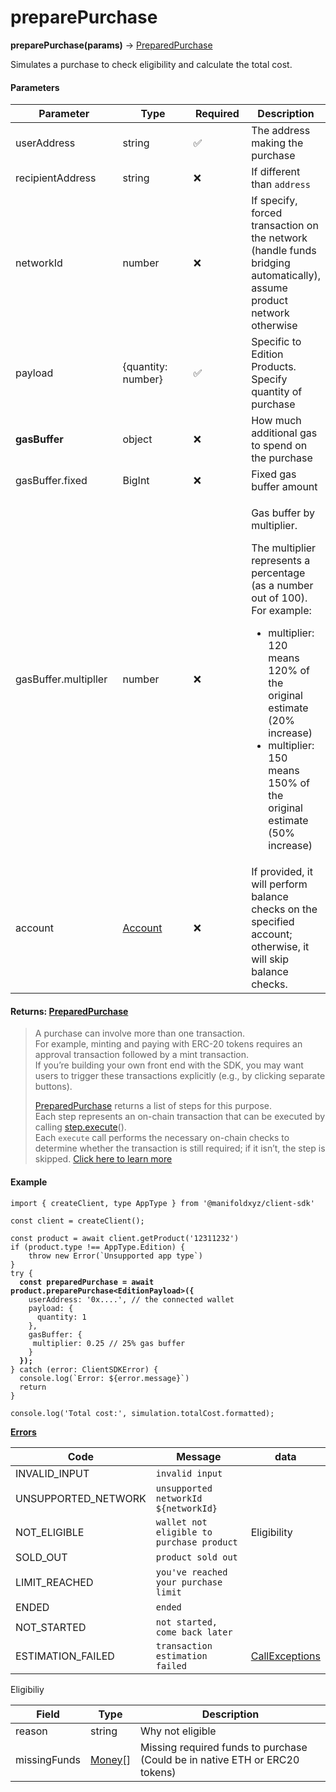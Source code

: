 # preparePurchase

**preparePurchase(params)** → [PreparedPurchase](../../../reference/preparedpurchase.md)

Simulates a purchase to check eligibility and calculate the total cost.

#### Parameters

<table><thead><tr><th width="182.84375">Parameter</th><th width="181.56640625">Type</th><th width="97.63671875">Required</th><th>Description</th></tr></thead><tbody><tr><td>userAddress</td><td>string</td><td>✅</td><td>The address making the purchase</td></tr><tr><td>recipientAddress</td><td>string</td><td>❌</td><td>If different than <code>address</code></td></tr><tr><td>networkId</td><td>number</td><td>❌</td><td>If specify, forced transaction on the network (handle funds bridging automatically), assume product network otherwise</td></tr><tr><td>payload</td><td>{quantity: number}</td><td>✅</td><td>Specific to Edition Products. Specify quantity of purchase</td></tr><tr><td><strong>gasBuffer</strong></td><td>object</td><td>❌</td><td>How much additional gas to spend on the purchase</td></tr><tr><td>gasBuffer.fixed</td><td>BigInt</td><td>❌</td><td>Fixed gas buffer amount</td></tr><tr><td>gasBuffer.multipller</td><td>number</td><td>❌</td><td><p>Gas buffer by multiplier. </p><p>The multiplier represents a percentage (as a number out of 100). For example:</p><ul><li>multiplier: 120 means 120% of the original estimate (20% increase)</li><li>multiplier: 150 means 150% of the original estimate (50% increase)</li></ul></td></tr><tr><td>account</td><td><a href="https://app.gitbook.com/o/FkM3zqPi1O0VypWXgiUZ/s/wX9Yl8DLygpenDBVWGPF/~/changes/1/references/account">Account</a></td><td>❌</td><td>If provided, it will perform balance checks on the specified account; otherwise, it will skip balance checks.</td></tr></tbody></table>

#### Returns: [PreparedPurchase](../../../reference/preparedpurchase.md)

> A purchase can involve more than one transaction.\
> For example, minting and paying with ERC-20 tokens requires an approval transaction followed by a mint transaction.\
> If you’re building your own front end with the SDK, you may want users to trigger these transactions explicitly (e.g., by clicking separate buttons).
>
> [PreparedPurchase](../../../reference/preparedpurchase.md) returns a list of steps for this purpose.\
> Each step represents an on-chain transaction that can be executed by calling [step.execute](../../transaction-steps/execute.md)().\
> Each `execute` call performs the necessary on-chain checks to determine whether the transaction is still required; if it isn’t, the step is skipped. [Click here to learn more](../../transaction-steps/)

#### Example

<pre class="language-jsx"><code class="lang-jsx">import { createClient, type AppType } from '@manifoldxyz/client-sdk'

const client = createClient();

const product = await client.getProduct('12311232')
if (product.type !== AppType.Edition) {
	throw new Error(`Unsupported app type`)
}
try {
<strong>  const preparedPurchase = await product.preparePurchase&#x3C;EditionPayload>({
</strong>    userAddress: '0x....', // the connected wallet
    payload: {
	  quantity: 1
    },
    gasBuffer: {
     multiplier: 0.25 // 25% gas buffer
    }
<strong>  });
</strong>} catch (error: ClientSDKError) {
  console.log(`Error: ${error.message}`)
  return
}

console.log('Total cost:', simulation.totalCost.formatted);
</code></pre>

[**Errors**](https://www.notion.so/Manifold-Client-SDK-Complete-Developer-Guide-2676b055ee58800abc38ccd30cdfca70?pvs=21)

<table><thead><tr><th>Code</th><th width="338.7421875">Message</th><th>data</th></tr></thead><tbody><tr><td>INVALID_INPUT</td><td><code>invalid input</code></td><td></td></tr><tr><td>UNSUPPORTED_NETWORK</td><td><code>unsupported networkId ${networkId}</code></td><td></td></tr><tr><td>NOT_ELIGIBLE</td><td><code>wallet not eligible to purchase product</code></td><td>Eligibility</td></tr><tr><td>SOLD_OUT</td><td><code>product sold out</code></td><td></td></tr><tr><td>LIMIT_REACHED</td><td><code>you've reached your purchase limit</code></td><td></td></tr><tr><td>ENDED</td><td><code>ended</code></td><td></td></tr><tr><td>NOT_STARTED</td><td><code>not started, come back later</code></td><td></td></tr><tr><td>ESTIMATION_FAILED</td><td><code>transaction estimation failed</code></td><td><a href="https://docs.ethers.org/v5/api/utils/logger/#errors--call-exception">CallExceptions</a></td></tr></tbody></table>

Eligibiliy

| Field        | Type                                    | Description                                                                 |
| ------------ | --------------------------------------- | --------------------------------------------------------------------------- |
| reason       | string                                  | Why not eligible                                                            |
| missingFunds | [Money](../../../reference/money.md)\[] | Missing required funds to purchase (Could be in native ETH or ERC20 tokens) |
